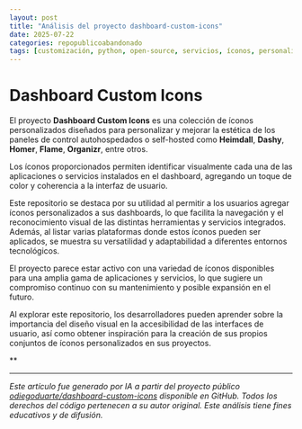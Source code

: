 ```yaml
---
layout: post
title: "Análisis del proyecto dashboard-custom-icons"
date: 2025-07-22
categories: repopublicoabandonado
tags: [customización, python, open-source, servicios, íconos, personalización, autohospedaje, dashboard, interfaz de usuario., open source]
---
```


# Dashboard Custom Icons

El proyecto **Dashboard Custom Icons** es una colección de íconos personalizados diseñados para personalizar y mejorar la estética de los paneles de control autohospedados o self-hosted como **Heimdall**, **Dashy**, **Homer**, **Flame**, **Organizr**, entre otros.

Los íconos proporcionados permiten identificar visualmente cada una de las aplicaciones o servicios instalados en el dashboard, agregando un toque de color y coherencia a la interfaz de usuario.

Este repositorio se destaca por su utilidad al permitir a los usuarios agregar íconos personalizados a sus dashboards, lo que facilita la navegación y el reconocimiento visual de las distintas herramientas y servicios integrados. Además, al listar varias plataformas donde estos íconos pueden ser aplicados, se muestra su versatilidad y adaptabilidad a diferentes entornos tecnológicos.

El proyecto parece estar activo con una variedad de íconos disponibles para una amplia gama de aplicaciones y servicios, lo que sugiere un compromiso continuo con su mantenimiento y posible expansión en el futuro.

Al explorar este repositorio, los desarrolladores pueden aprender sobre la importancia del diseño visual en la accesibilidad de las interfaces de usuario, así como obtener inspiración para la creación de sus propios conjuntos de íconos personalizados en sus proyectos.

**

---

*Este artículo fue generado por IA a partir del proyecto público [odiegoduarte/dashboard-custom-icons](https://github.com/odiegoduarte/dashboard-custom-icons) disponible en GitHub. Todos los derechos del código pertenecen a su autor original. Este análisis tiene fines educativos y de difusión.*
